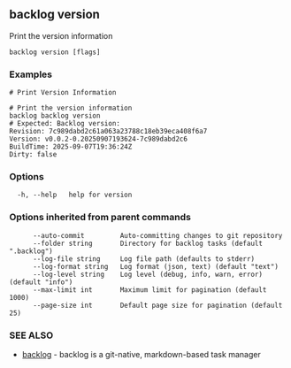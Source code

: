 ## backlog version

Print the version information

```
backlog version [flags]
```

### Examples

```
# Print Version Information

# Print the version information
backlog backlog version
# Expected: Backlog version:
Revision: 7c989dabd2c61a063a23788c18eb39eca408f6a7
Version: v0.0.2-0.20250907193624-7c989dabd2c6
BuildTime: 2025-09-07T19:36:24Z
Dirty: false
```

### Options

```
  -h, --help   help for version
```

### Options inherited from parent commands

```
      --auto-commit         Auto-committing changes to git repository
      --folder string       Directory for backlog tasks (default ".backlog")
      --log-file string     Log file path (defaults to stderr)
      --log-format string   Log format (json, text) (default "text")
      --log-level string    Log level (debug, info, warn, error) (default "info")
      --max-limit int       Maximum limit for pagination (default 1000)
      --page-size int       Default page size for pagination (default 25)
```

### SEE ALSO

* [backlog](backlog.md)	 - backlog is a git-native, markdown-based task manager

